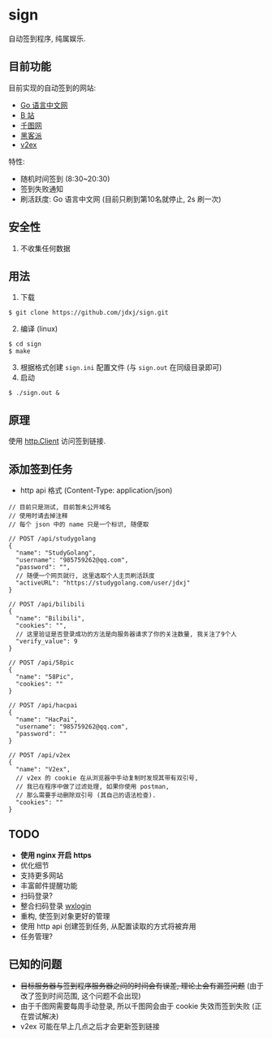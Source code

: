# sign

自动签到程序, 纯属娱乐.

## 目前功能

目前实现的自动签到的网站:

- [Go 语言中文网](https://studygolang.com/)
- [B 站](https://www.bilibili.com/)
- [千图网](https://www.58pic.com/)
- [黑客派](https://hacpai.com/)
- [v2ex](https://v2ex.com/)

特性:

- 随机时间签到 (8:30~20:30)
- 签到失败通知
- 刷活跃度: Go 语言中文网 (目前只刷到第10名就停止, 2s 刷一次)

## 安全性

1. 不收集任何数据

## 用法

1. 下载

```
$ git clone https://github.com/jdxj/sign.git
```

2. 编译 (linux)

```
$ cd sign
$ make
```

3. 根据格式创建 `sign.ini` 配置文件 (与 `sign.out` 在同级目录即可)
4. 启动

```
$ ./sign.out &
```

## 原理

使用 [http.Client](https://golang.org/pkg/net/http/#Client) 访问签到链接.

## 添加签到任务

- http api 格式 (Content-Type: application/json)

```
// 目前只是测试, 目前暂未公开域名
// 使用时请去掉注释
// 每个 json 中的 name 只是一个标识, 随便取

// POST /api/studygolang
{
  "name": "StudyGolang",
  "username": "985759262@qq.com",
  "password": "",
  // 随便一个网页就行, 这里选取个人主页刷活跃度
  "activeURL": "https://studygolang.com/user/jdxj"
}

// POST /api/bilibili
{
  "name": "Bilibili",
  "cookies": "",
  // 这里验证是否登录成功的方法是向服务器请求了你的关注数量, 我关注了9个人
  "verify_value": 9
}

// POST /api/58pic
{
  "name": "58Pic",
  "cookies": ""
}

// POST /api/hacpai
{
  "name": "HacPai",
  "username": "985759262@qq.com",
  "password": ""
}

// POST /api/v2ex
{
  "name": "V2ex",
  // v2ex 的 cookie 在从浏览器中手动复制时发现其带有双引号,
  // 我已在程序中做了过滤处理, 如果你使用 postman,
  // 那么需要手动删除双引号 (其自己的语法检查).
  "cookies": ""
}
```

## TODO

- **使用 nginx 开启 https**
- 优化细节
- 支持更多网站
- 丰富邮件提醒功能
- 扫码登录?
- 整合扫码登录 [wxlogin](https://github.com/jdxj/wxlogin)
- 重构, 使签到对象更好的管理
- 使用 http api 创建签到任务, 从配置读取的方式将被弃用
- 任务管理?

## 已知的问题

- ~~目标服务器与签到程序服务器之间的时间会有误差, 理论上会有漏签问题~~ (由于改了签到时间范围, 这个问题不会出现)
- 由于千图网需要每周手动登录, 所以千图网会由于 cookie 失效而签到失败 (正在尝试解决)
- v2ex 可能在早上几点之后才会更新签到链接
